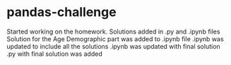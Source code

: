 # pandas-challenge
Started working on the homework. Solutions added in .py and .ipynb files
Solution for the Age Demographic part was added to .ipynb file
.ipynb was updated to include all the solutions
.ipynb was updated with final solution
.py with final solution was added
